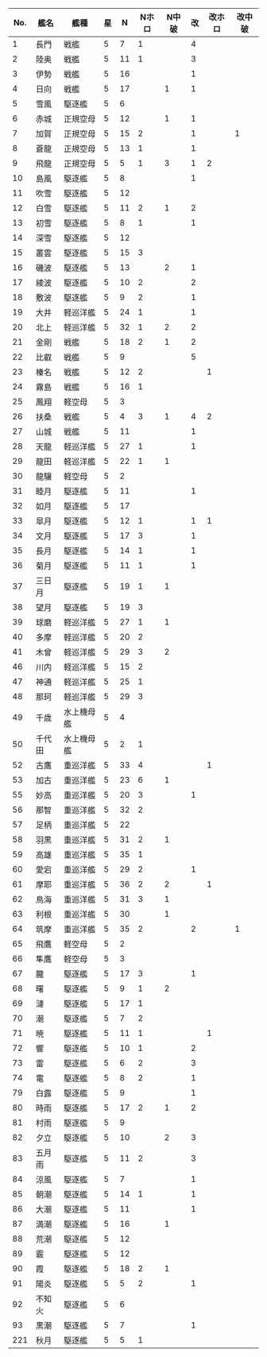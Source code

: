 |No.|艦名|艦種|星|N|Nホロ|N中破|改|改ホロ|改中破|
|---|---|---|---|---|---|---|---|---|---|
|1|長門|戦艦|5|7|1||4|||
|2|陸奥|戦艦|5|11|1||3|||
|3|伊勢|戦艦|5|16|||1|||
|4|日向|戦艦|5|17||1|1|||
|5|雪風|駆逐艦|5|6||||||
|6|赤城|正規空母|5|12||1|1|||
|7|加賀|正規空母|5|15|2||1||1|
|8|蒼龍|正規空母|5|13|1||1|||
|9|飛龍|正規空母|5|5|1|3|1|2||
|10|島風|駆逐艦|5|8|||1|||
|11|吹雪|駆逐艦|5|12||||||
|12|白雪|駆逐艦|5|11|2|1|2|||
|13|初雪|駆逐艦|5|8|1||1|||
|14|深雪|駆逐艦|5|12||||||
|15|叢雲|駆逐艦|5|15|3|||||
|16|磯波|駆逐艦|5|13||2|1|||
|17|綾波|駆逐艦|5|10|2||2|||
|18|敷波|駆逐艦|5|9|2||1|||
|19|大井|軽巡洋艦|5|24|1||1|||
|20|北上|軽巡洋艦|5|32|1|2|2|||
|21|金剛|戦艦|5|18|2|1|2|||
|22|比叡|戦艦|5|9|||5|||
|23|榛名|戦艦|5|12|2|||1||
|24|霧島|戦艦|5|16|1|||||
|25|鳳翔|軽空母|5|3||||||
|26|扶桑|戦艦|5|4|3|1|4|2||
|27|山城|戦艦|5|11|||1|||
|28|天龍|軽巡洋艦|5|27|1||1|||
|29|龍田|軽巡洋艦|5|22|1|1||||
|30|龍驤|軽空母|5|2||||||
|31|睦月|駆逐艦|5|11|||1|||
|32|如月|駆逐艦|5|17||||||
|33|皐月|駆逐艦|5|12|1||1|1||
|34|文月|駆逐艦|5|17|3||1|||
|35|長月|駆逐艦|5|14|1||1|||
|36|菊月|駆逐艦|5|11|1||1|||
|37|三日月|駆逐艦|5|19|1|1||||
|38|望月|駆逐艦|5|19|3|||||
|39|球磨|軽巡洋艦|5|27|1|1||||
|40|多摩|軽巡洋艦|5|20|2|||||
|41|木曾|軽巡洋艦|5|29|3|2||||
|46|川内|軽巡洋艦|5|15|2|||||
|47|神通|軽巡洋艦|5|25|1|||||
|48|那珂|軽巡洋艦|5|29|3|||||
|49|千歳|水上機母艦|5|4||||||
|50|千代田|水上機母艦|5|2|1|||||
|52|古鷹|重巡洋艦|5|33|4|||1||
|53|加古|重巡洋艦|5|23|6|1||||
|55|妙高|重巡洋艦|5|20|3||1|||
|56|那智|重巡洋艦|5|32|2|||||
|57|足柄|重巡洋艦|5|22||||||
|58|羽黒|重巡洋艦|5|31|2|1||||
|59|高雄|重巡洋艦|5|35|1|||||
|60|愛宕|重巡洋艦|5|29|2||1|||
|61|摩耶|重巡洋艦|5|36|2|2||1||
|62|鳥海|重巡洋艦|5|31|3|1||||
|63|利根|重巡洋艦|5|30||1||||
|64|筑摩|重巡洋艦|5|35|2||2||1|
|65|飛鷹|軽空母|5|2||||||
|66|隼鷹|軽空母|5|3||||||
|67|朧|駆逐艦|5|17|3||1|||
|68|曙|駆逐艦|5|9|1|2||||
|69|漣|駆逐艦|5|17|1|||||
|70|潮|駆逐艦|5|7|2|||||
|71|暁|駆逐艦|5|11|1|||1||
|72|響|駆逐艦|5|10|1||2|||
|73|雷|駆逐艦|5|6|2||3|||
|74|電|駆逐艦|5|8|2||1|||
|79|白露|駆逐艦|5|9|||1|||
|80|時雨|駆逐艦|5|17|2|1|2|||
|81|村雨|駆逐艦|5|9||||||
|82|夕立|駆逐艦|5|10||2|3|||
|83|五月雨|駆逐艦|5|11|2||3|||
|84|涼風|駆逐艦|5|7|||1|||
|85|朝潮|駆逐艦|5|14|1||1|||
|86|大潮|駆逐艦|5|11|||1|||
|87|満潮|駆逐艦|5|16||1||||
|88|荒潮|駆逐艦|5|12||||||
|89|霰|駆逐艦|5|12||||||
|90|霞|駆逐艦|5|18|2|1||||
|91|陽炎|駆逐艦|5|5|2||1|||
|92|不知火|駆逐艦|5|6||||||
|93|黒潮|駆逐艦|5|7|||1|||
|221|秋月|駆逐艦|5|5|1|||||
